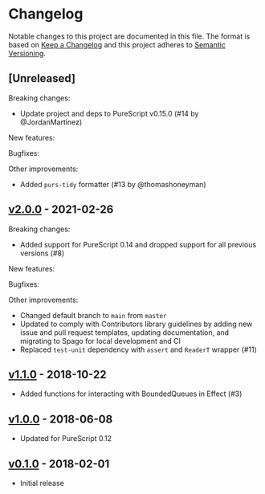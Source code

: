 # Changelog

Notable changes to this project are documented in this file. The format is based on [Keep a Changelog](https://keepachangelog.com/en/1.0.0/) and this project adheres to [Semantic Versioning](https://semver.org/spec/v2.0.0.html).

## [Unreleased]

Breaking changes:
- Update project and deps to PureScript v0.15.0 (#14 by @JordanMartinez)

New features:

Bugfixes:

Other improvements:
- Added `purs-tidy` formatter (#13 by @thomashoneyman)

## [v2.0.0](https://github.com/purescript-contrib/purescript-concurrent-queues/releases/tag/v2.0.0) - 2021-02-26

Breaking changes:
- Added support for PureScript 0.14 and dropped support for all previous versions (#8)

New features:

Bugfixes:

Other improvements:
- Changed default branch to `main` from `master`
- Updated to comply with Contributors library guidelines by adding new issue and pull request templates, updating documentation, and migrating to Spago for local development and CI
- Replaced `test-unit` dependency with `assert` and `ReaderT` wrapper (#11)

## [v1.1.0](https://github.com/purescript-contrib/purescript-concurrent-queues/releases/tag/v1.1.0) - 2018-10-22

- Added functions for interacting with BoundedQueues in Effect (#3)

## [v1.0.0](https://github.com/purescript-contrib/purescript-concurrent-queues/releases/tag/v1.0.0) - 2018-06-08

- Updated for PureScript 0.12

## [v0.1.0](https://github.com/purescript-contrib/purescript-concurrent-queues/releases/tag/v0.1.0) - 2018-02-01

- Initial release
